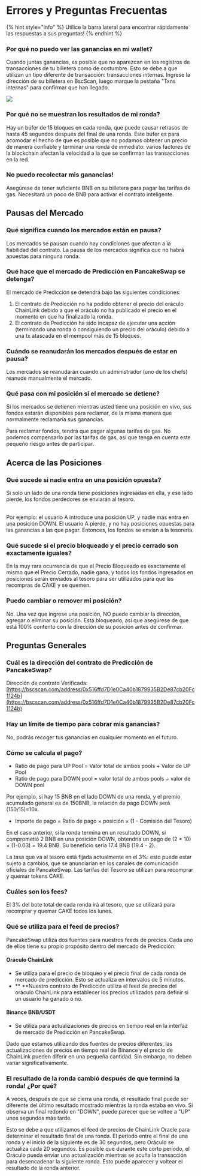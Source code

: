# Errores y Preguntas Frecuentas

{% hint style="info" %}
Utilice la barra lateral para encontrar rápidamente las respuestas a sus preguntas!
{% endhint %}

### Por qué no puedo ver las ganancias en mi wallet? <a href="why-cant-i-see-my-winnings-in-my-wallet" id="why-cant-i-see-my-winnings-in-my-wallet"></a>

Cuando juntas ganancias, es posible que no aparezcan en los registros de transacciones de tu billetera como de costumbre. Esto se debe a que utilizan un tipo diferente de transacción: transacciones internas. Ingrese la dirección de su billetera en BscScan, luego marque la pestaña "Txns internas" para confirmar que han llegado.

![](https://lh5.googleusercontent.com/9NoIvK-oztyEaizCfgrj-poPIP\_uWeFDYsa0\_nxN3sKUiIwFdACy\_BemrtRLJn-ZkyW3LprfRn4s9lL24BOGb-I-t1vHoh5wkuTx7bObHQl5sS7xPmuZEOTVPUXr7LPNAfPfqr12)

### Por qué no se muestran los resultados de mi ronda? <a href="why-arent-the-results-of-my-round-showing" id="why-arent-the-results-of-my-round-showing"></a>

Hay un búfer de 15 bloques en cada ronda, que puede causar retrasos de hasta 45 segundos después del final de una ronda. Este búfer es para acomodar el hecho de que es posible que no podamos obtener un precio de manera confiable y terminar una ronda de inmediato: varios factores de la blockchain afectan la velocidad a la que se confirman las transacciones en la red.

### No puedo recolectar mis ganancias! <a href="i-cant-collect-my-winnings" id="i-cant-collect-my-winnings"></a>

Asegúrese de tener suficiente BNB en su billetera para pagar las tarifas de gas. Necesitará un poco de BNB para activar el contrato inteligente.

## Pausas del Mercado <a href="market-pauses" id="market-pauses"></a>

### Qué significa cuando los mercados están en pausa? <a href="what-does-it-mean-when-markets-are-paused" id="what-does-it-mean-when-markets-are-paused"></a>

Los mercados se pausan cuando hay condiciones que afectan a la fiabilidad del contrato. La pausa de los mercados significa que no habrá apuestas para ninguna ronda.

### Qué hace que el mercado de Predicción en PancakeSwap se detenga? <a href="what-causes-pancakeswap-prediction-market-to-pause" id="what-causes-pancakeswap-prediction-market-to-pause"></a>

El mercado de Predicción se detendrá bajo las siguientes condiciones:

1. El contrato de Predicción no ha podido obtener el precio del oráculo ChainLink debido a que el oráculo no ha publicado el precio en el momento en que ha finalizado la ronda.
2. El contrato de Predicción ha sido incapaz de ejecutar una acción (terminando una ronda o consiguiendo un precio del oráculo) debido a una tx atascada en el mempool más de 15 bloques.

### Cuándo se reanudarán los mercados después de estar en pausa? <a href="when-will-the-markets-resume-after-being-paused" id="when-will-the-markets-resume-after-being-paused"></a>

Los mercados se reanudarán cuando un administrador (uno de los chefs) reanude manualmente el mercado.

### Qué pasa con mi posición si el mercado se detiene? <a href="what-happens-to-my-position-if-the-market-pauses" id="what-happens-to-my-position-if-the-market-pauses"></a>

Si los mercados se detienen mientras usted tiene una posición en vivo, sus fondos estarán disponibles para reclamar, de la misma manera que normalmente reclamaría sus ganancias.

Para reclamar fondos, tendrá que pagar algunas tarifas de gas. No podemos compensarlo por las tarifas de gas, así que tenga en cuenta este pequeño riesgo antes de participar.

## Acerca de las Posiciones <a href="about-positions" id="about-positions"></a>

### Qué sucede si nadie entra en una posición opuesta? <a href="what-happens-if-no-one-enters-an-opposing-position" id="what-happens-if-no-one-enters-an-opposing-position"></a>

Si solo un lado de una ronda tiene posiciones ingresadas en ella, y ese lado pierde, los fondos perdedores se enviarán al tesoro.&#x20;

\
Por ejemplo: el usuario A introduce una posición UP, y nadie más entra en una posición DOWN. El usuario A pierde, y no hay posiciones opuestas para las ganancias a las que pagar. Entonces, los fondos se envían a la tesorería.

### Qué sucede si el precio bloqueado y el precio cerrado son exactamente iguales? <a href="what-happens-if-the-locked-price-and-closed-price-are-the-exact-same" id="what-happens-if-the-locked-price-and-closed-price-are-the-exact-same"></a>

En la muy rara ocurrencia de que el Precio Bloqueado es exactamente el mismo que el Precio Cerrado, nadie gana, y todos los fondos ingresados en posiciones serán enviados al tesoro para ser utilizados para que las recompras de CAKE y se quemen.

### **Puedo cambiar o remover mi posición?** <a href="can-i-change-or-remove-my-position" id="can-i-change-or-remove-my-position"></a>

No. Una vez que ingrese una posición, NO puede cambiar la dirección, agregar o eliminar su posición. Está bloqueado, así que asegúrese de que está 100% contento con la dirección de su posición antes de confirmar.

## Preguntas Generales <a href="general-questions" id="general-questions"></a>

### Cuál es la dirección del contrato de Predicción de PancakeSwap? <a href="whats-the-pancakeswap-prediction-contract-address" id="whats-the-pancakeswap-prediction-contract-address"></a>

Dirección de contrato Verificada: [https://bscscan.com/address/0x516ffd7D1e0Ca40b1879935B2De87cb20Fc1124b](https://bscscan.com/address/0x516ffd7D1e0Ca40b1879935B2De87cb20Fc1124b)​

### Hay un límite de tiempo para cobrar mis ganancias? <a href="is-there-a-time-limit-before-i-can-collect-my-winnings" id="is-there-a-time-limit-before-i-can-collect-my-winnings"></a>

No, podrás recoger tus ganancias en cualquier momento en el futuro.

### Cómo se calcula el pago? <a href="how-is-the-payout-calculated" id="how-is-the-payout-calculated"></a>

* Ratio de pago para UP Pool = Valor total de ambos pools ÷ Valor de UP Pool
* Ratio de pago para DOWN pool = valor total de ambos pools ÷ valor de DOWN pool

&#x20;Por ejemplo, si hay 15 BNB en el lado DOWN de una ronda, y el premio acumulado general es de 150BNB, la relación de pago DOWN será (150/15)=10x.

* Importe de pago = Ratio de pago × posición × (1 - Comisión del Tesoro)

En el caso anterior, si la ronda termina en un resultado DOWN, si comprometió 2 BNB en una posición DOWN, obtendría un pago de (2 \* 10) × (1-0.03) = 19.4 BNB. Su beneficio sería 17.4 BNB (19.4 - 2).

La tasa que va al tesoro está fijada actualmente en el 3%: esto puede estar sujeto a cambios, que se anunciarían en los canales de comunicación oficiales de PancakeSwap. Las tarifas del Tesoro se utilizan para recomprar y quemar tokens CAKE.

### Cuáles son los fees? <a href="what-are-the-fees" id="what-are-the-fees"></a>

El 3% del bote total de cada ronda irá al tesoro, que se utilizará para recomprar y quemar CAKE todos los lunes.

### Qué se utiliza para el feed de precios? <a href="what-are-you-using-for-your-price-feed" id="what-are-you-using-for-your-price-feed"></a>

PancakeSwap utiliza dos fuentes para nuestros feeds de precios. Cada uno de ellos tiene su propio propósito dentro del mercado de Predicción:

#### Oráculo ChainLink <a href="chainlink-oracle" id="chainlink-oracle"></a>

* Se utiliza para el precio de bloqueo y el precio final de cada ronda de mercado de predicción. Esto se actualiza en intervalos de 5 minutos.
* ** **Nuestro contrato de Predicción utiliza el feed de precios del oráculo ChainLink para establecer los precios utilizados para definir si un usuario ha ganado o no.

#### Binance BNB/USDT <a href="binance-bnb-usdt" id="binance-bnb-usdt"></a>

* Se utiliza para actualizaciones de precios en tiempo real en la interfaz de mercado de Predicción en PancakeSwap.

Dado que estamos utilizando dos fuentes de precios diferentes, las actualizaciones de precios en tiempo real de Binance y el precio de ChainLink pueden diferir en una pequeña cantidad. Sin embargo, no deben variar significativamente.

### El resultado de la ronda cambió después de que terminó la ronda! ¿Por qué? <a href="the-rounds-result-changed-after-the-round-ended-why" id="the-rounds-result-changed-after-the-round-ended-why"></a>

A veces, después de que se cierra una ronda, el resultado final puede ser diferente del último resultado mostrado mientras la ronda estaba en vivo. Si observa un final redondo en "DOWN", puede parecer que se voltee a "UP" unos segundos más tarde.

Esto se debe a que utilizamos el feed de precios de ChainLink Oracle para determinar el resultado final de una ronda. El período entre el final de una ronda y el inicio de la siguiente es de 30 segundos, pero Oráculo se actualiza cada 20 segundos. Es posible que durante este corto período, el Oráculo pueda enviar una actualización mientras se acuña la transacción para desencadenar la siguiente ronda. Esto puede aparecer y voltear el resultado de la ronda anterior.
